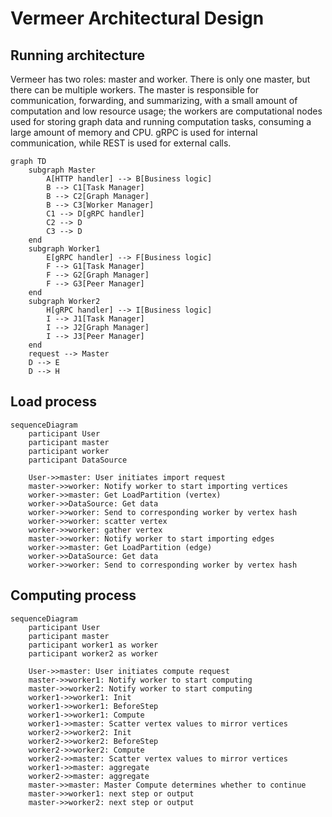 # Vermeer Architectural Design

## Running architecture

Vermeer has two roles: master and worker. There is only one master, but there can be multiple workers. The master is responsible for communication, forwarding, and summarizing, with a small amount of computation and low resource usage; the workers are computational nodes used for storing graph data and running computation tasks, consuming a large amount of memory and CPU. gRPC is used for internal communication, while REST is used for external calls.

```mermaid
graph TD
    subgraph Master
        A[HTTP handler] --> B[Business logic]
        B --> C1[Task Manager]
        B --> C2[Graph Manager]
        B --> C3[Worker Manager]
        C1 --> D[gRPC handler]
        C2 --> D
        C3 --> D
    end
    subgraph Worker1
        E[gRPC handler] --> F[Business logic]
        F --> G1[Task Manager]
        F --> G2[Graph Manager]
        F --> G3[Peer Manager]
    end
    subgraph Worker2
        H[gRPC handler] --> I[Business logic]
        I --> J1[Task Manager]
        I --> J2[Graph Manager]
        I --> J3[Peer Manager]
    end
    request --> Master
    D --> E
    D --> H
```

## Load process

```mermaid
sequenceDiagram
    participant User
    participant master
    participant worker
    participant DataSource

    User->>master: User initiates import request
    master->>worker: Notify worker to start importing vertices
    worker->>master: Get LoadPartition (vertex)
    worker->>DataSource: Get data
    worker->>worker: Send to corresponding worker by vertex hash
    worker->>worker: scatter vertex
    worker->>worker: gather vertex
    master->>worker: Notify worker to start importing edges
    worker->>master: Get LoadPartition (edge)
    worker->>DataSource: Get data
    worker->>worker: Send to corresponding worker by vertex hash
```

## Computing process

```mermaid
sequenceDiagram
    participant User
    participant master
    participant worker1 as worker
    participant worker2 as worker

    User->>master: User initiates compute request
    master->>worker1: Notify worker to start computing
    master->>worker2: Notify worker to start computing
    worker1->>worker1: Init
    worker1->>worker1: BeforeStep
    worker1->>worker1: Compute
    worker1->>master: Scatter vertex values to mirror vertices
    worker2->>worker2: Init
    worker2->>worker2: BeforeStep
    worker2->>worker2: Compute
    worker2->>master: Scatter vertex values to mirror vertices
    worker1->>master: aggregate
    worker2->>master: aggregate
    master->>master: Master Compute determines whether to continue
    master->>worker1: next step or output
    master->>worker2: next step or output
```

